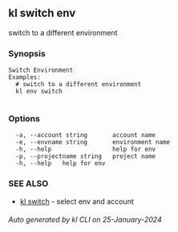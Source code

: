 ## kl switch env

switch to a different environment

### Synopsis

```
Switch Environment
Examples:
  # switch to a different environment
  kl env switch
	
```

### Options

```
  -a, --account string       account name
  -e, --envname string       environment name
  -h, --help                 help for env
  -p, --projectname string   project name
  -h, --help   help for env
```

### SEE ALSO

* [kl switch](kl_switch.md)  - select env and account

###### Auto generated by kl CLI on 25-January-2024
